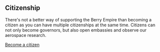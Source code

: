 ## Citizenship
There's not a better way of supporting the Berry Empire than becoming a citizen as you can have multiple citizenships at the same time.
Citizens can not only become governors, but also open embassies and observe our aerospace research.

<a class="thickbutton" href="https://docs.google.com/forms/d/e/1FAIpQLSfkJTmNNMBZQjtnY1X0qukH5jc4miOadwbrQjsZ3HqjJVhTfQ/viewform?usp=sf_link"> <span>Become a citizen</span> </a>
